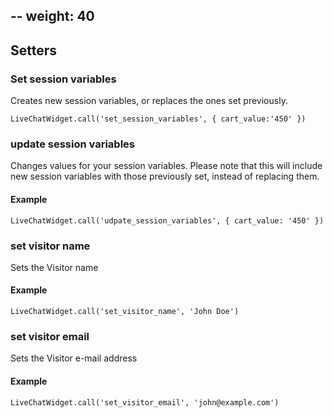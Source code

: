 --
weight: 40
--

## Setters

### Set session variables

Creates new session variables, or replaces the ones set previously.

`LiveChatWidget.call('set_session_variables', { cart_value:'450' })`

### update session variables

Changes values for your session variables.
Please note that this will include new session variables with those previously set, instead of replacing them.

#### Example

`LiveChatWidget.call('udpate_session_variables', { cart_value: '450' })`

### set visitor name

Sets the Visitor name

#### Example

`LiveChatWidget.call('set_visitor_name', 'John Doe')`

### set visitor email

Sets the Visitor e-mail address

#### Example

`LiveChatWidget.call('set_visitor_email', 'john@example.com')`
